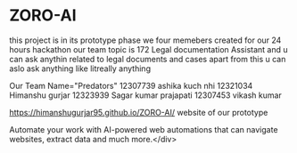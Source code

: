 # ZORO-AI
this project is in its prototype phase 
we four memebers created for our 24 hours hackathon
our team topic is 172 Legal documentation Assistant 
and u can ask anythin related to legal documents and cases 
apart from this u can aslo ask anything like litreally anything 


Our Team Name="Predators"
12307739 ashika kuch nhi 
12321034 Himanshu gurjar
12323939 Sagar kumar prajapati
12307453 vikash kumar 



https://himanshugurjar95.github.io/ZORO-AI/
website of our prototype




Automate your work with AI-powered web automations that can navigate websites, extract data and much more.&lt;/div>             
